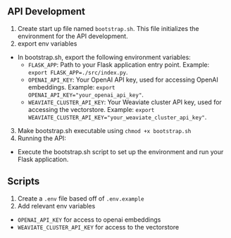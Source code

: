 ## API Development

1. Create start up file named `bootstrap.sh`. This file initializes the environment for the API development.
2. export env variables

-   In bootstrap.sh, export the following environment variables:
    -   `FLASK_APP`: Path to your Flask application entry point. Example: `export FLASK_APP=./src/index.py`.
    -   `OPENAI_API_KEY`: Your OpenAI API key, used for accessing OpenAI embeddings. Example: `export OPENAI_API_KEY="your_openai_api_key"`.
    -   `WEAVIATE_CLUSTER_API_KEY`: Your Weaviate cluster API key, used for accessing the vectorstore. Example: `export WEAVIATE_CLUSTER_API_KEY="your_weaviate_cluster_api_key"`.

3. Make bootstrap.sh executable using `chmod +x bootstrap.sh`
4. Running the API:

-   Execute the bootstrap.sh script to set up the environment and run your Flask application.

## Scripts

1. Create a `.env` file based off of `.env.example`
2. Add relevant env variables

-   `OPENAI_API_KEY` for access to openai embeddings
-   `WEAVIATE_CLUSTER_API_KEY` for access to the vectorstore
